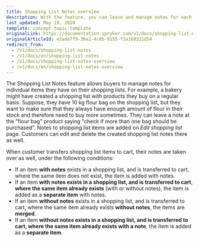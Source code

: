 ```yaml
---
title: Shopping List Notes overview
description: With the feature, you can leave and manage notes for each item in the order.
last_updated: May 19, 2020
template: concept-topic-template
originalLink: https://documentation.spryker.com/v1/docs/shopping-list-notes
originalArticleId: e3ade7f9-36e2-4c8b-9155-f3a168321d54
redirect_from:
  - /v1/docs/shopping-list-notes
  - /v1/docs/en/shopping-list-notes
  - /v1/docs/shopping-list-notes-overview
  - /v1/docs/en/shopping-list-notes-overview
---
```


The Shopping List Notes feature allows buyers to manage notes for individual items they have on their shopping lists. For example, a bakery might have created a shopping list with products they buy on a regular basis. Suppose, they have 10 kg flour bag on the shopping list, but they want to make sure that they always have enough amount of flour in their stock and therefore need to buy more sometimes. They can leave a note at the "flour bag" product saying "check if more than one bag should be purchased". Notes to shopping list items are added on *Edit shopping list* page. Customers can edit and delete the created shopping list notes there as well.

When customer transfers shopping list items to cart, their notes are taken over as well, under the following conditions:

* If an item **with notes** exists in a shopping list, and is transferred to cart, where the same item does not exist, the item is added with notes.
* If an item **with notes exists in a shopping list, and is transferred to cart**, **where the same item already exists** (with or without notes), the item is added as a **separate item** with notes.
* If an item **without notes** exists in a shopping list, and is transferred to cart, where the same item already exists **without notes**, the items are **merged**.
* If an item **without notes exists in a shopping list, and is transferred to cart, where the same item already exists with a note**, the item is added as a **separate item**.
